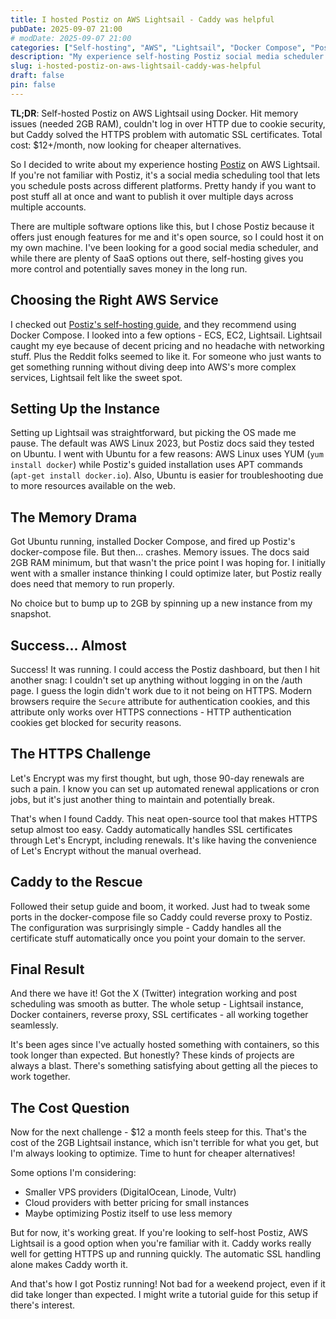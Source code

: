 ```yaml
---
title: I hosted Postiz on AWS Lightsail - Caddy was helpful
pubDate: 2025-09-07 21:00
# modDate: 2025-09-07 21:00
categories: ["Self-hosting", "AWS", "Lightsail", "Docker Compose", "Postiz", "Troubleshooting"]
description: "My experience self-hosting Postiz social media scheduler on AWS Lightsail. From memory issues and HTTPS login problems to discovering how Caddy made SSL certificate management painless - plus thoughts on the $12/month cost."
slug: i-hosted-postiz-on-aws-lightsail-caddy-was-helpful
draft: false
pin: false
---
```


**TL;DR**: Self-hosted Postiz on AWS Lightsail using Docker. Hit memory issues (needed 2GB RAM), couldn't log in over HTTP due to cookie security, but Caddy solved the HTTPS problem with automatic SSL certificates. Total cost: $12+/month, now looking for cheaper alternatives.

So I decided to write about my experience hosting [Postiz](https://postiz.com/) on AWS Lightsail. If you're not familiar with Postiz, it's a social media scheduling tool that lets you schedule posts across different platforms. Pretty handy if you want to post stuff all at once and want to publish it over multiple days across multiple accounts.

There are multiple software options like this, but I chose Postiz because it offers just enough features for me and it's open source, so I could host it on my own machine. I've been looking for a good social media scheduler, and while there are plenty of SaaS options out there, self-hosting gives you more control and potentially saves money in the long run.


## Choosing the Right AWS Service

I checked out [Postiz's self-hosting guide](https://docs.postiz.com/installation/docker-compose), and they recommend using Docker Compose. I looked into a few options - ECS, EC2, Lightsail. Lightsail caught my eye because of decent pricing and no headache with networking stuff. Plus the Reddit folks seemed to like it. For someone who just wants to get something running without diving deep into AWS's more complex services, Lightsail felt like the sweet spot.

## Setting Up the Instance

Setting up Lightsail was straightforward, but picking the OS made me pause. The default was AWS Linux 2023, but Postiz docs said they tested on Ubuntu. I went with Ubuntu for a few reasons: AWS Linux uses YUM (`yum install docker`) while Postiz's guided installation uses APT commands (`apt-get install docker.io`). Also, Ubuntu is easier for troubleshooting due to more resources available on the web.

## The Memory Drama

Got Ubuntu running, installed Docker Compose, and fired up Postiz's docker-compose file. But then... crashes. Memory issues. The docs said 2GB RAM minimum, but that wasn't the price point I was hoping for. I initially went with a smaller instance thinking I could optimize later, but Postiz really does need that memory to run properly.

No choice but to bump up to 2GB by spinning up a new instance from my snapshot.

## Success... Almost

Success! It was running. I could access the Postiz dashboard, but then I hit another snag: I couldn't set up anything without logging in on the /auth page. I guess the login didn't work due to it not being on HTTPS. Modern browsers require the `Secure` attribute for authentication cookies, and this attribute only works over HTTPS connections - HTTP authentication cookies get blocked for security reasons.

## The HTTPS Challenge

Let's Encrypt was my first thought, but ugh, those 90-day renewals are such a pain. I know you can set up automated renewal applications or cron jobs, but it's just another thing to maintain and potentially break.

That's when I found Caddy. This neat open-source tool that makes HTTPS setup almost too easy. Caddy automatically handles SSL certificates through Let's Encrypt, including renewals. It's like having the convenience of Let's Encrypt without the manual overhead.

## Caddy to the Rescue

Followed their setup guide and boom, it worked. Just had to tweak some ports in the docker-compose file so Caddy could reverse proxy to Postiz. The configuration was surprisingly simple - Caddy handles all the certificate stuff automatically once you point your domain to the server.

## Final Result

And there we have it! Got the X (Twitter) integration working and post scheduling was smooth as butter. The whole setup - Lightsail instance, Docker containers, reverse proxy, SSL certificates - all working together seamlessly.

It's been ages since I've actually hosted something with containers, so this took longer than expected. But honestly? These kinds of projects are always a blast. There's something satisfying about getting all the pieces to work together.

## The Cost Question

Now for the next challenge - $12 a month feels steep for this. That's the cost of the 2GB Lightsail instance, which isn't terrible for what you get, but I'm always looking to optimize. Time to hunt for cheaper alternatives!

Some options I'm considering:
- Smaller VPS providers (DigitalOcean, Linode, Vultr)
- Cloud providers with better pricing for small instances
- Maybe optimizing Postiz itself to use less memory

But for now, it's working great. If you're looking to self-host Postiz, AWS Lightsail is a good option when you're familiar with it. Caddy works really well for getting HTTPS up and running quickly. The automatic SSL handling alone makes Caddy worth it.

And that's how I got Postiz running! Not bad for a weekend project, even if it did take longer than expected. I might write a tutorial guide for this setup if there's interest.
